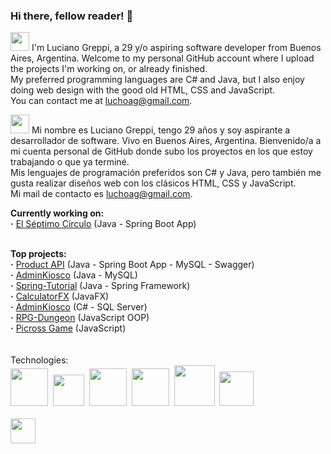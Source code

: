 ### Hi there, fellow reader! 👋

<img height=30 src="https://i1.pngguru.com/preview/715/644/898/world-flag-icons-united-kingdom-flag-art.jpg"> I'm Luciano Greppi, a 29 y/o aspiring software developer from Buenos Aires, Argentina. Welcome to my personal GitHub account where I upload the projects I'm working on, or already finished.<br>
My preferred programming languages are C# and Java, but I also enjoy doing web design with the good old HTML, CSS and JavaScript.<br>
You can contact me at luchoag@gmail.com.<br>

<img height=30 src="https://cdn.icon-icons.com/icons2/1531/PNG/128/3253482-flag-spain-icon_106784.png"> Mi nombre es Luciano Greppi, tengo 29 años y soy aspirante a desarrollador de software. Vivo en Buenos Aires, Argentina. Bienvenido/a a mi cuenta personal de GitHub donde subo los proyectos en los que estoy trabajando o que ya terminé.<br>
Mis lenguajes de programación preferidos son C# y Java, pero también me gusta realizar diseños web con los clásicos HTML, CSS y JavaScript.<br>
Mi mail de contacto es luchoag@gmail.com.<br>


<b>Currently working on:</b> <br>
<b>·</b> <a href="https://github.com/Luchoag/El-Septimo-Circulo">El Séptimo Círculo</a> (Java - Spring Boot App)<br>
<br>

<b>Top projects:</b><br>
<b>·</b> <a href="https://github.com/Luchoag/product-api">Product API</a> (Java - Spring Boot App - MySQL - Swagger)<br>
<b>·</b> <a href="https://github.com/Luchoag/administracion-kiosco-java">AdminKiosco</a> (Java - MySQL)<br>
<b>·</b> <a href="https://github.com/Luchoag/spring-tutorial">Spring-Tutorial</a> (Java - Spring Framework)<br>
<b>·</b> <a href="https://github.com/Luchoag/CalculatorFX">CalculatorFX</a> (JavaFX)<br>
<b>·</b> <a href="https://github.com/Luchoag/AdminKiosco">AdminKiosco</a> (C# - SQL Server)<br>
<b>·</b> <a href="https://github.com/Luchoag/rpg-dungeon">RPG-Dungeon</a> (JavaScript OOP)<br>
<b>·</b> <a href="https://github.com/Luchoag/picross-game">Picross Game</a> (JavaScript)<br>
<br>
<br>
Technologies:<br>
<img height=60 src="https://cdn.iconscout.com/icon/free/png-256/java-23-225999.png">&nbsp;
<img height=50 src="https://symbols.getvecta.com/stencil_96/72_spring-framework-icon.f901b1016d.jpg">&nbsp;
<img height=60 src="https://encrypted-tbn0.gstatic.com/images?q=tbn%3AANd9GcQo8gnVA2n-OPRpw6HwKaHyAYTRd-st-JozSg&usqp=CAU">&nbsp;
<img height=60 src="https://cdn.iconscout.com/icon/free/png-256/git-1-226092.png">&nbsp;
<img height=65 src="https://cdn.icon-icons.com/icons2/2415/PNG/512/mysql_original_wordmark_logo_icon_146417.png">&nbsp;
<img height=55 src="https://cdn.icon-icons.com/icons2/2108/PNG/512/javascript_icon_130900.png">
<br><br>
<a href="https://www.linkedin.com/in/luciano-adolfo-greppi/"><img height=40 src="https://encrypted-tbn0.gstatic.com/images?q=tbn%3AANd9GcSk-cX_eLmfG6blX5lcqrcnB59gvHWpCmiK4Q&usqp=CAU"></a>



<!--
**Luchoag/Luchoag** is a ✨ _special_ ✨ repository because its `README.md` (this file) appears on your GitHub profile.

Here are some ideas to get you started:

- 🔭 I’m currently working on ...
- 🌱 I’m currently learning ...
- 👯 I’m looking to collaborate on ...
- 🤔 I’m looking for help with ...
- 💬 Ask me about ...
- 📫 How to reach me: ...
- 😄 Pronouns: ...
- ⚡ Fun fact: ...
-->
